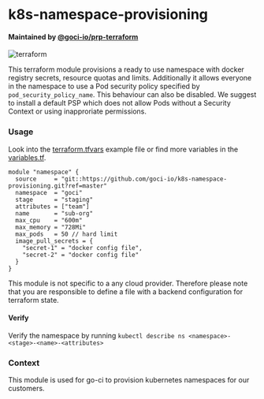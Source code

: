 # k8s-namespace-provisioning

#### Maintained by [@goci-io/prp-terraform](https://github.com/orgs/goci-io/teams/prp-terraform)

![terraform](https://github.com/goci-io/k8s-namespace-provisioning/workflows/terraform/badge.svg?branch=master)

This terraform module provisions a ready to use namespace with docker registry secrets, resource quotas and limits. Additionally it allows everyone in the namespace to use a Pod security policy specified by `pod_security_policy_name`. This behaviour can also be disabled. We suggest to install a default PSP which does not allow Pods without a Security Context or using inapproriate permissions.

### Usage

Look into the [terraform.tfvars](terraform.tfvars.example) example file or find more variables in the [variables.tf](variables.tf).

```hcl
module "namespace" {
  source     = "git::https://github.com/goci-io/k8s-namespace-provisioning.git?ref=master"
  namespace  = "goci"
  stage      = "staging"
  attributes = ["team"]
  name       = "sub-org"
  max_cpu    = "600m"
  max_memory = "728Mi"
  max_pods   = 50 // hard limit
  image_pull_secrets = {
    "secret-1" = "docker config file",
    "secret-2" = "docker config file"
  }
}
```

This module is not specific to a any cloud provider. Therefore please note that you are responsible to define a file with a backend configuration for terraform state. 

#### Verify

Verify the namespace by running `kubectl describe ns <namespace>-<stage>-<name>-<attributes>`

### Context

This module is used for go-ci to provision kubernetes namespaces for our customers.
